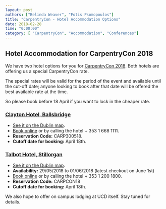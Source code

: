 ```yaml
---
layout: post
authors: ["Belinda Weaver", "Fotis Psomopoulos"]
title: "CarpentryCon - Hotel Accommodation Options"
date: 2018-02-28
time: "0:00:00"
category: [ "CarpentryCon", "Accommodation", "Conferences"]
---
```


## Hotel Accommodation for CarpentryCon 2018

We have two hotel options for you for [CarpentryCon 2018](http://www.carpentrycon.org/). Both hotels are offering us a special CarpentryCon rate. 

The special rates will be valid for the period of the event and available until the cut-off date; anyone looking to book after that date will be offered the best available rate at the time. 

So please book before 18 April if you want to lock in the cheaper rate.

### [Clayton Hotel, Ballsbridge](https://www.claytonhotelballsbridge.com)

- [See it on the Dublin map](https://www.google.com.au/maps/place/Clayton+Hotel+Ballsbridge/@53.3256826,-6.2271519,17z/data=!3m1!4b1!4m5!3m4!1s0x48670ec57aa7b09d:0x7965235d57af13f!8m2!3d53.3256826!4d-6.2249632?hl=en).
- [Book online](https://www.claytonhotelballsbridge.com) or by calling the hotel + 353 1 668 1111.
- **Reservation Code:** CARP300518.
- **Cutoff date for booking:** April 18th.


### [Talbot Hotel, Stillorgan](https://www.talbothotelstillorgan.com/)

- [See it on the Dublin map](https://www.google.com.au/maps/place/Talbot+Hotel+Stillorgan/@53.295023,-6.2049937,17z/data=!3m1!4b1!4m5!3m4!1s0x4867092024661d75:0x2914e1ed82d43bf8!8m2!3d53.295023!4d-6.202805?hl=en).
- **Availability:** 29/05/2018 to 01/06/2018 (latest checkout on June 1st)
- [Book online](https://www.talbothotelstillorgan.com/) or by calling the hotel + 353 1 200 1800.
- **Reservation Code:** CARPCON18
- **Cutoff date for booking:** April 18th.

We also hope to offer on campus lodging at UCD itself. Stay tuned for details.
